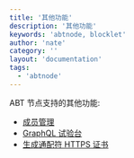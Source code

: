 ```yaml
---
title: '其他功能'
description: '其他功能'
keywords: 'abtnode, blocklet'
author: 'nate'
category: ''
layout: 'documentation'
tags:
  - 'abtnode'
---
```


ABT 节点支持的其他功能:

- [成员管理](./member-management)
- [GraphQL 试验台](./graphql-console)
- [生成通配符 HTTPS 证书](./generate-wildcard-https-certificate)
